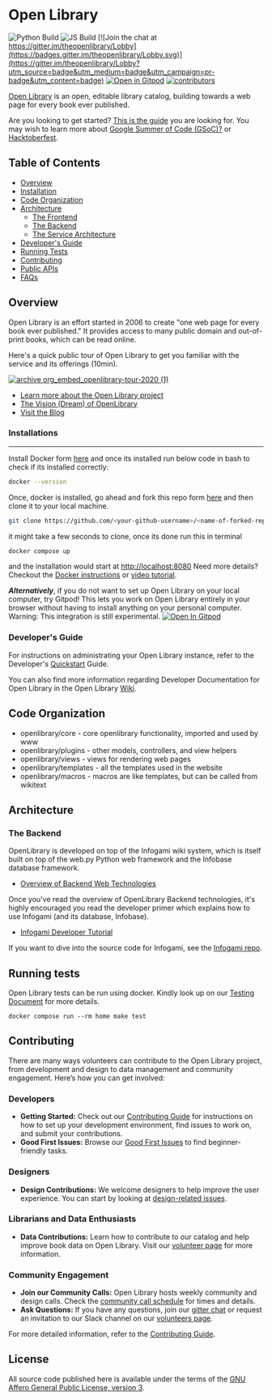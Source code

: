 # Open Library

![Python Build](https://github.com/internetarchive/openlibrary/actions/workflows/python_tests.yml/badge.svg)
![JS Build](https://github.com/internetarchive/openlibrary/actions/workflows/javascript_tests.yml/badge.svg)
[![Join the chat at https://gitter.im/theopenlibrary/Lobby](https://badges.gitter.im/theopenlibrary/Lobby.svg)](https://gitter.im/theopenlibrary/Lobby?utm_source=badge&utm_medium=badge&utm_campaign=pr-badge&utm_content=badge)
[![Open in Gitpod](https://img.shields.io/badge/Contribute%20with-Gitpod-908a85?logo=gitpod)](https://gitpod.io/#https://github.com/internetarchive/openlibrary/)
[![contributors](https://img.shields.io/github/contributors/internetarchive/openlibrary.svg)](https://github.com/internetarchive/openlibrary/graphs/contributors)

[Open Library](https://openlibrary.org) is an open, editable library catalog, building towards a web page for every book ever published.

Are you looking to get started? [This is the guide](https://github.com/internetarchive/openlibrary/blob/master/CONTRIBUTING.md) you are looking for. You may wish to learn more about [Google Summer of Code (GSoC)?](https://github.com/internetarchive/openlibrary/wiki/Google-Summer-of-Code) or [Hacktoberfest](https://github.com/internetarchive/openlibrary/wiki/Hacktoberfest).

## Table of Contents
   - [Overview](#overview)
   - [Installation](#installation)
   - [Code Organization](#code-organization)
   - [Architecture](#architecture)
     - [The Frontend](https://github.com/internetarchive/openlibrary/wiki/Frontend-Guide)
     - [The Backend](#the-backend)
     - [The Service Architecture](https://github.com/internetarchive/openlibrary/wiki/Production-Service-Architecture)
   - [Developer's Guide](#developers-guide)
   - [Running Tests](#running-tests)
   - [Contributing](#contributing)
   - [Public APIs](https://openlibrary.org/developers/api)
   - [FAQs](https://openlibrary.org/help/faq)

## Overview

Open Library is an effort started in 2006 to create "one web page for every book ever published." It provides access to many public domain and out-of-print books, which can be read online.

Here's a quick public tour of Open Library to get you familiar with the service and its offerings (10min).

[![archive org_embed_openlibrary-tour-2020 (1)](https://user-images.githubusercontent.com/978325/91348906-55940d00-e799-11ea-83b9-17cd4d99642b.png)](https://archive.org/embed/openlibrary-tour-2020/openlibrary.ogv)

- [Learn more about the Open Library project](https://openlibrary.org/about)
- [The Vision (Dream) of OpenLibrary](https://openlibrary.org/about/vision)
- [Visit the Blog](https://blog.openlibrary.org)

### Installations

---

Install Docker form [here](https://www.docker.com/products/docker-desktop/) and once its installed run below code in bash to check if its installed correctly:

```bash
docker --version
```

Once, docker is installed, go ahead and fork this repo form [here](https://github.com/internetarchive/openlibrary/fork) and then clone it to your local machine.

```bash
git clone https://github.com/<your-github-username>/<name-of-forked-repo>.git
```

it might take a few seconds to clone, once its done run this in terminal

```bash
docker compose up
```

and the installation would start at [http://localhost:8080](http://localhost:8080/)
Need more details? Checkout the [Docker instructions](https://github.com/internetarchive/openlibrary/blob/master/docker/README.md)
or [video tutorial](https://archive.org/embed/openlibrary-developer-docs/openlibrary-docker-set-up.mp4).

***Alternatively***, if you do not want to set up Open Library on your local computer, try Gitpod!
This lets you work on Open Library entirely in your browser without having to install anything on your personal computer.
Warning: This integration is still experimental.
[![Open In Gitpod](https://img.shields.io/badge/Contribute%20with-Gitpod-908a85?logo=gitpod)](https://gitpod.io/#https://github.com/internetarchive/openlibrary/)

### Developer's Guide

For instructions on administrating your Open Library instance, refer to the Developer's [Quickstart](https://github.com/internetarchive/openlibrary/wiki/Getting-Started) Guide.

You can also find more information regarding Developer Documentation for Open Library in the Open Library [Wiki](https://github.com/internetarchive/openlibrary/wiki/).

## Code Organization

* openlibrary/core - core openlibrary functionality, imported and used by www
* openlibrary/plugins - other models, controllers, and view helpers
* openlibrary/views - views for rendering web pages
* openlibrary/templates - all the templates used in the website
* openlibrary/macros - macros are like templates, but can be called from wikitext

## Architecture

### The Backend

OpenLibrary is developed on top of the Infogami wiki system, which is itself built on top of the web.py Python web framework and the Infobase database framework.

- [Overview of Backend Web Technologies](https://openlibrary.org/about/tech)

Once you've read the overview of OpenLibrary Backend technologies, it's highly encouraged you read the developer primer which explains how to use Infogami (and its database, Infobase).

- [Infogami Developer Tutorial](https://openlibrary.org/dev/docs/infogami)

If you want to dive into the source code for Infogami, see the [Infogami repo](https://github.com/internetarchive/infogami).

## Running tests

Open Library tests can be run using docker. Kindly look up on our [Testing Document](https://github.com/internetarchive/openlibrary/wiki/Testing) for more details.

```
docker compose run --rm home make test
```

## Contributing

There are many ways volunteers can contribute to the Open Library project, from development and design to data management and community engagement. Here’s how you can get involved:

### Developers
- **Getting Started:** Check out our [Contributing Guide](https://github.com/internetarchive/openlibrary/blob/master/CONTRIBUTING.md) for instructions on how to set up your development environment, find issues to work on, and submit your contributions.
- **Good First Issues:** Browse our [Good First Issues](https://github.com/internetarchive/openlibrary/issues?q=is%3Aissue+is%3Aopen+-linked%3Apr+label%3A%22Good+First+Issue%22+no%3Aassignee) to find beginner-friendly tasks.

### Designers
- **Design Contributions:** We welcome designers to help improve the user experience. You can start by looking at [design-related issues](https://github.com/internetarchive/openlibrary/labels/design).

### Librarians and Data Enthusiasts
- **Data Contributions:** Learn how to contribute to our catalog and help improve book data on Open Library. Visit our [volunteer page](https://openlibrary.org/volunteer) for more information.

### Community Engagement
- **Join our Community Calls:** Open Library hosts weekly community and design calls. Check the [community call schedule](https://github.com/internetarchive/openlibrary/wiki/Community-Call) for times and details.
- **Ask Questions:** If you have any questions, join our [gitter chat](https://gitter.im/theopenlibrary/Lobby) or request an invitation to our Slack channel on our [volunteers page](https://openlibrary.org/volunteer).

For more detailed information, refer to the [Contributing Guide](https://github.com/internetarchive/openlibrary/blob/master/CONTRIBUTING.md).


## License

All source code published here is available under the terms of the [GNU Affero General Public License, version 3](https://www.gnu.org/licenses/agpl-3.0.html).

